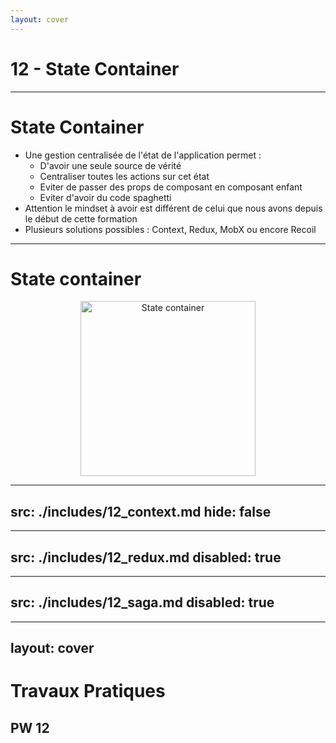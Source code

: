 ```yaml
---
layout: cover
---
```


# 12 - State Container

---

# State Container

- Une gestion centralisée de l'état de l'application permet :
  - D'avoir une seule source de vérité
  - Centraliser toutes les actions sur cet état
  - Eviter de passer des props de composant en composant enfant
  - Eviter d'avoir du code spaghetti
- Attention le mindset à avoir est différent de celui que nous avons depuis le début de cette formation
- Plusieurs solutions possibles : Context, Redux, MobX ou encore Recoil

---

# State container

<div style="text-align: center;">
  <img
   src="/images/state_container.png" 
   alt="State container" 
   style="width: 280px; margin: auto; display: flex;"
  />
</div>

---
src: ./includes/12_context.md
hide: false
---

---
src: ./includes/12_redux.md
disabled: true
---

---
src: ./includes/12_saga.md
disabled: true
---

---
layout: cover
---

# Travaux Pratiques

## PW 12
